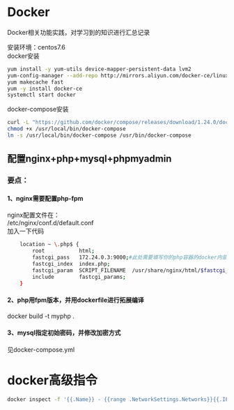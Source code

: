# Docker
Docker相关功能实践，对学习到的知识进行汇总记录

安装环境：centos7.6  
docker安装
```bash
yum install -y yum-utils device-mapper-persistent-data lvm2
yum-config-manager --add-repo http://mirrors.aliyun.com/docker-ce/linux/centos/docker-ce.repo
yum makecache fast
yum -y install docker-ce
systemctl start docker
```

docker-compose安装
```bash
curl -L "https://github.com/docker/compose/releases/download/1.24.0/docker-compose-$(uname -s)-$(uname -m)" -o /usr/local/bin/docker-compose
chmod +x /usr/local/bin/docker-compose
ln -s /usr/local/bin/docker-compose /usr/bin/docker-compose
```

## 配置nginx+php+mysql+phpmyadmin
### 要点：  
#### 1、nginx需要配置php-fpm  
nginx配置文件在：  
/etc/nginx/conf.d/default.conf  
加入一下代码
```bash
    location ~ \.php$ {
        root           html;
        fastcgi_pass   172.24.0.3:9000;#此处需要填写你的php容器的docker内部通讯ip
        fastcgi_index  index.php;
        fastcgi_param  SCRIPT_FILENAME  /usr/share/nginx/html/$fastcgi_script_name;
        include        fastcgi_params;
    }
```
#### 2、php用fpm版本，并用dockerfile进行拓展编译
docker build -t myphp .
#### 3、mysql指定初始密码，并修改加密方式  
见docker-compose.yml

# docker高级指令
```bash
docker inspect -f '{{.Name}} - {{range .NetworkSettings.Networks}}{{.IPAddress}}{{end}}' $(docker ps -q)
```
